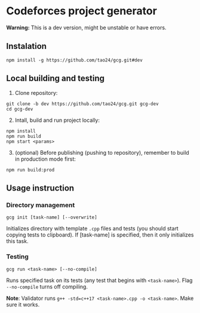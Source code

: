 # Codeforces project generator

**Warning:** This is a dev version, might be unstable or have errors.

## Instalation

```
npm install -g https://github.com/tao24/gcg.git#dev
```

## Local building and testing

1. Clone repository:

```
git clone -b dev https://github.com/tao24/gcg.git gcg-dev
cd gcg-dev
```

2. Intall, build and run project locally:

```
npm install
npm run build
npm start <params>
```

3. (optional) Before publishing (pushing to repository), remember to build in production mode first:

```
npm run build:prod
```



## Usage instruction

### Directory management
```
gcg init [task-name] [--overwrite]
```

Initializes directory with template ```.cpp``` files and tests (you should start copying tests to clipboard). If [task-name] is specified, then it only initializes this task.

### Testing

```
gcg run <task-name> [--no-compile]
```

Runs specified task on its tests (any test that begins with ```<task-name>```). Flag ```--no-compile``` turns off compiling.

**Note**: Validator runs ```g++ -std=c++17 <task-name>.cpp -o <task-name>```. Make sure it works.
